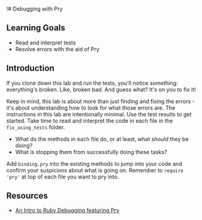 !# Debugging with Pry

## Learning Goals

- Read and interpret tests
- Resolve errors with the aid of Pry

## Introduction

If you clone down this lab and run the tests, you'll notice something:
everything's broken. Like, broken bad. And guess what?  It's on you to fix it!

Keep in mind, this lab is about more than just finding and fixing the errors -
it's about understanding how to look for what those errors are. The instructions
in this lab are intentionally minimal. Use the test results to get started. Take
time to read and interpret the code in each file in the `fix_using_tests`
folder.

- What do the methods in each file do, or at least, what _should_ they be doing?
- What is stopping them from successfully doing these tasks?

Add `binding.pry` into the existing methods to jump into your code and confirm
your suspicions about what is going on. Remember to `require 'pry'` at top of
each file you want to pry into.

## Resources

- [An Intro to Ruby Debugging featuring Pry](https://medium.com/@TheDickWard/an-intro-to-ruby-debugging-featuring-pry-c931fde69069)
